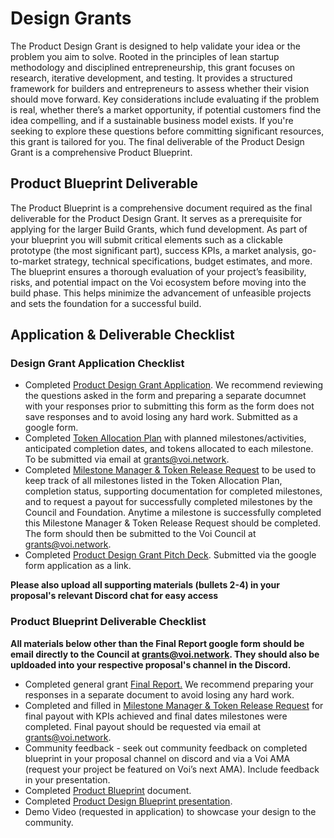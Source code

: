 # Design Grants

The Product Design Grant is designed to help validate your idea or the problem you aim to solve. Rooted in the principles of lean startup methodology and disciplined entrepreneurship, this grant focuses on research, iterative development, and testing. It provides a structured framework for builders and entrepreneurs to assess whether their vision should move forward. Key considerations include evaluating if the problem is real, whether there’s a market opportunity, if potential customers find the idea compelling, and if a sustainable business model exists. If you're seeking to explore these questions before committing significant resources, this grant is tailored for you. The final deliverable of the Product Design Grant is a comprehensive Product Blueprint.

## Product Blueprint Deliverable

The Product Blueprint is a comprehensive document required as the final deliverable for the Product Design Grant. It serves as a prerequisite for applying for the larger Build Grants, which fund development. As part of your blueprint you will submit critical elements such as a clickable prototype (the most significant part), success KPIs, a market analysis, go-to-market strategy, technical specifications, budget estimates, and more. The blueprint ensures a thorough evaluation of your project’s feasibility, risks, and potential impact on the Voi ecosystem before moving into the build phase. This helps minimize the advancement of unfeasible projects and sets the foundation for a successful build.

## Application & Deliverable Checklist

### Design Grant Application Checklist
- Completed [Product Design Grant Application](https://docs.google.com/forms/d/1yfIQMGPysR90v76eU0IX15xeWubwdje_VQtMp-jn5Nw/edit). We recommend reviewing the questions asked in the form and preparing a separate documnet with your responses prior to submitting this form as the form does not save responses and to avoid losing any hard work. Submitted as a google form.
- Completed [Token Allocation Plan](https://docs.google.com/document/d/17QS_FfhjEttHnXu2d3DWKk4qoD6irAv0F3sVF17Y6wQ/edit?usp=sharing) with planned milestones/activities, anticipated completion dates, and tokens allocated to each milestone. To be submitted via email at grants@voi.network.
- Completed [Milestone Manager & Token Release Request](https://docs.google.com/spreadsheets/d/1MF8G4e-szjFhGJP7KFo_K1aLyhwO2dWNHsE70Co1HqU/edit?gid=0#gid=0) to be used to keep track of all milestones listed in the Token Allocation Plan, completion status, supporting documentation for completed milestones, and to request a payout for successfully completed milestones by the Council and Foundation. Anytime a milestone is successfully completed this Milestone Manager & Token Release Request should be completed. The form should then be submitted to the Voi Council at grants@voi.network.
- Completed [Product Design Grant Pitch Deck](https://docs.google.com/presentation/d/1R2Xm2yUCfyPe9hv-26zSEhA0oQ_TpBBakZGolnmWyzM/edit#slide=id.g2f5b142037c_0_45). Submitted via the google form application as a link. 

**Please also upload all supporting materials (bullets 2-4) in your proposal's relevant Discord chat for easy access**

### Product Blueprint Deliverable Checklist
**All materials below other than the Final Report google form should be email directly to the Council at grants@voi.network. They should also be upldoaded into your respective proposal's channel in the Discord.**

- Completed general grant [Final Report.](https://docs.google.com/forms/d/e/1FAIpQLSeNWpE0pJPM32w9VkjE5ZE7GxdKM0uGV76XNqaDFsHh2MJcUQ/viewform?usp=sf_link) We recommend preparing your responses in a separate document to avoid losing any hard work.
- Completed and filled in [Milestone Manager & Token Release Request](https://docs.google.com/spreadsheets/d/1MF8G4e-szjFhGJP7KFo_K1aLyhwO2dWNHsE70Co1HqU/edit?gid=0#gid=0) for final payout with KPIs achieved and final dates milestones were completed. Final payout should be requested via email at grants@voi.network.
- Community feedback - seek out community feedback on completed blueprint in your proposal channel on discord and via a Voi AMA (request your project be featured on Voi’s next AMA). Include feedback in your presentation.
- Completed [Product Blueprint](https://docs.google.com/document/d/1Pp6xY1-KCkx3YNd46Z0r40CNFgiwqfw1JwgZMqw1TR0/edit#heading=h.wekkd06scytq) document.
- Completed [Product Design Blueprint presentation](https://docs.google.com/presentation/d/1JwjrArUgIc2cF8l4LdBjunJ07V2_d21etOFpNI7wUno/edit?usp=sharing). 
- Demo Video (requested in application) to showcase your design to the community.
